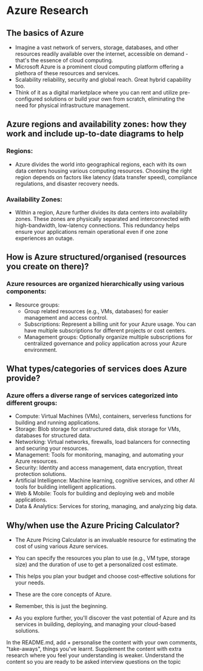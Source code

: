 # Azure Research

## The basics of Azure

- Imagine a vast network of servers, storage, databases, and other resources readily available over the internet, accessible on demand - that's the essence of cloud computing. 
- Microsoft Azure is a prominent cloud computing platform offering a plethora of these resources and services. 
- Scalability reliability, security and global reach. Great hybrid capability too.
- Think of it as a digital marketplace where you can rent and utilize pre-configured solutions or build your own from scratch, eliminating the need for physical infrastructure management.

## Azure regions and availability zones: how they work and include up-to-date diagrams to help

### Regions: 

- Azure divides the world into geographical regions, each with its own data centers housing various computing resources. Choosing the right region depends on factors like latency (data transfer speed), compliance regulations, and disaster recovery needs.

### Availability Zones: 

- Within a region, Azure further divides its data centers into availability zones. These zones are physically separated and interconnected with high-bandwidth, low-latency connections. This redundancy helps ensure your applications remain operational even if one zone experiences an outage.

## How is Azure structured/organised (resources you create on there)?

### Azure resources are organized hierarchically using various components:

- Resource groups: 
  - Group related resources (e.g., VMs, databases) for easier management and access control.
  - Subscriptions: Represent a billing unit for your Azure usage. You can have multiple subscriptions for different projects or cost centers.
  - Management groups: Optionally organize multiple subscriptions for centralized governance and policy application across your Azure environment.

## What types/categories of services does Azure provide?

### Azure offers a diverse range of services categorized into different groups:

- Compute: Virtual Machines (VMs), containers, serverless functions for building and running applications.
- Storage: Blob storage for unstructured data, disk storage for VMs, databases for structured data.
- Networking: Virtual networks, firewalls, load balancers for connecting and securing your resources.
- Management: Tools for monitoring, managing, and automating your Azure resources.
- Security: Identity and access management, data encryption, threat protection solutions.
- Artificial Intelligence: Machine learning, cognitive services, and other AI tools for building intelligent applications.
- Web & Mobile: Tools for building and deploying web and mobile applications.
- Data & Analytics: Services for storing, managing, and analyzing big data.

## Why/when use the Azure Pricing Calculator?

- The Azure Pricing Calculator is an invaluable resource for estimating the cost of using various Azure services. 
- You can specify the resources you plan to use (e.g., VM type, storage size) and the duration of use to get a personalized cost estimate. 
- This helps you plan your budget and choose cost-effective solutions for your needs.

- These are the core concepts of Azure. 
- Remember, this is just the beginning. 
- As you explore further, you'll discover the vast potential of Azure and its services in building, deploying, and managing your cloud-based solutions.

In the README.md, add + personalise the content with your own comments, "take-aways", things you've learnt. Supplement the content with extra research where you feel your understanding is weaker.
Understand the content so you are ready to be asked interview questions on the topic